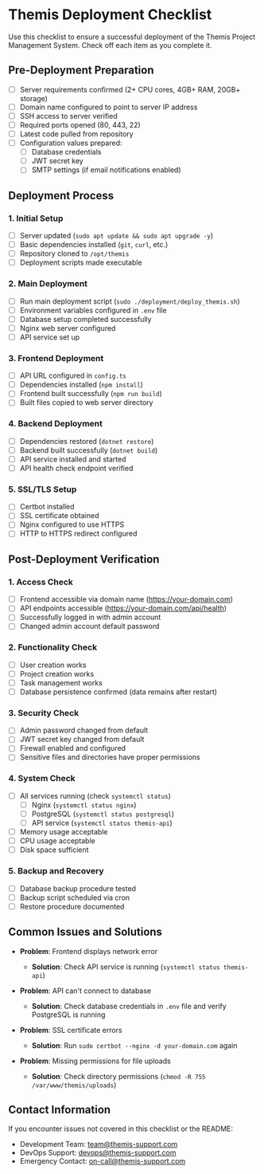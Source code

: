 # Themis Deployment Checklist

Use this checklist to ensure a successful deployment of the Themis Project Management System. Check off each item as you complete it.

## Pre-Deployment Preparation

- [ ] Server requirements confirmed (2+ CPU cores, 4GB+ RAM, 20GB+ storage)
- [ ] Domain name configured to point to server IP address
- [ ] SSH access to server verified
- [ ] Required ports opened (80, 443, 22)
- [ ] Latest code pulled from repository
- [ ] Configuration values prepared:
  - [ ] Database credentials
  - [ ] JWT secret key
  - [ ] SMTP settings (if email notifications enabled)

## Deployment Process

### 1. Initial Setup
- [ ] Server updated (`sudo apt update && sudo apt upgrade -y`)
- [ ] Basic dependencies installed (`git`, `curl`, etc.)
- [ ] Repository cloned to `/opt/themis`
- [ ] Deployment scripts made executable

### 2. Main Deployment
- [ ] Run main deployment script (`sudo ./deployment/deploy_themis.sh`)
- [ ] Environment variables configured in `.env` file
- [ ] Database setup completed successfully
- [ ] Nginx web server configured
- [ ] API service set up

### 3. Frontend Deployment
- [ ] API URL configured in `config.ts`
- [ ] Dependencies installed (`npm install`)
- [ ] Frontend built successfully (`npm run build`)
- [ ] Built files copied to web server directory

### 4. Backend Deployment
- [ ] Dependencies restored (`dotnet restore`)
- [ ] Backend built successfully (`dotnet build`)
- [ ] API service installed and started
- [ ] API health check endpoint verified

### 5. SSL/TLS Setup
- [ ] Certbot installed
- [ ] SSL certificate obtained
- [ ] Nginx configured to use HTTPS
- [ ] HTTP to HTTPS redirect configured

## Post-Deployment Verification

### 1. Access Check
- [ ] Frontend accessible via domain name (https://your-domain.com)
- [ ] API endpoints accessible (https://your-domain.com/api/health)
- [ ] Successfully logged in with admin account
- [ ] Changed admin account default password

### 2. Functionality Check
- [ ] User creation works
- [ ] Project creation works
- [ ] Task management works
- [ ] Database persistence confirmed (data remains after restart)

### 3. Security Check
- [ ] Admin password changed from default
- [ ] JWT secret key changed from default
- [ ] Firewall enabled and configured
- [ ] Sensitive files and directories have proper permissions

### 4. System Check
- [ ] All services running (check `systemctl status`)
  - [ ] Nginx (`systemctl status nginx`)
  - [ ] PostgreSQL (`systemctl status postgresql`)
  - [ ] API service (`systemctl status themis-api`)
- [ ] Memory usage acceptable
- [ ] CPU usage acceptable
- [ ] Disk space sufficient

### 5. Backup and Recovery
- [ ] Database backup procedure tested
- [ ] Backup script scheduled via cron
- [ ] Restore procedure documented

## Common Issues and Solutions

- **Problem**: Frontend displays network error
  - **Solution**: Check API service is running (`systemctl status themis-api`)

- **Problem**: API can't connect to database
  - **Solution**: Check database credentials in `.env` file and verify PostgreSQL is running

- **Problem**: SSL certificate errors
  - **Solution**: Run `sudo certbot --nginx -d your-domain.com` again

- **Problem**: Missing permissions for file uploads
  - **Solution**: Check directory permissions (`chmod -R 755 /var/www/themis/uploads`)

## Contact Information

If you encounter issues not covered in this checklist or the README:

- Development Team: team@themis-support.com
- DevOps Support: devops@themis-support.com
- Emergency Contact: on-call@themis-support.com 